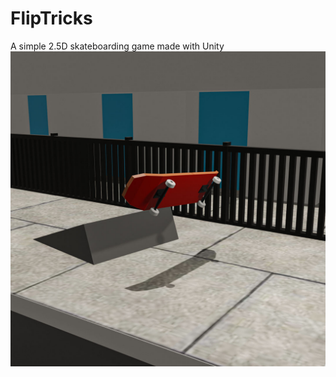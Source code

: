 # FlipTricks
A simple 2.5D skateboarding game made with Unity
![Image of icon](https://github.com/warrjack/FlipTricks/blob/master/Screenshots/fliptricks.jpg)

